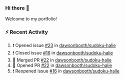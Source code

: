 ### Hi there 👋
Welcome to my portfolio!

### ⚡ Recent Activity
<!--START_SECTION:activity-->
1. ❗️ Opened issue [#23](https://github.com/dawsonbooth/sudoku-halie/issues/23) in [dawsonbooth/sudoku-halie](https://github.com/dawsonbooth/sudoku-halie)
2. ❗️ Closed issue [#16](https://github.com/dawsonbooth/sudoku-halie/issues/16) in [dawsonbooth/sudoku-halie](https://github.com/dawsonbooth/sudoku-halie)
3. 🎉 Merged PR [#22](https://github.com/dawsonbooth/sudoku-halie/pull/22) in [dawsonbooth/sudoku-halie](https://github.com/dawsonbooth/sudoku-halie)
4. 💪 Opened PR [#22](https://github.com/dawsonbooth/sudoku-halie/pull/22) in [dawsonbooth/sudoku-halie](https://github.com/dawsonbooth/sudoku-halie)
5. ❗️ Reopened issue [#16](https://github.com/dawsonbooth/sudoku-halie/issues/16) in [dawsonbooth/sudoku-halie](https://github.com/dawsonbooth/sudoku-halie)
<!--END_SECTION:activity-->
